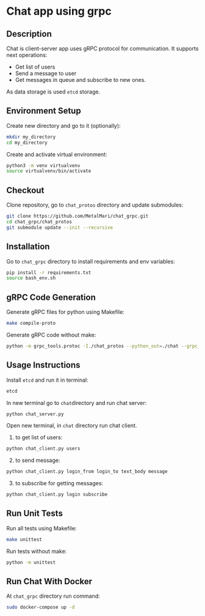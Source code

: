 # Chat app using grpc

## Description
Chat is  client-server app uses gRPC protocol for communication. It supports next operations:
 - Get list of users
 - Send a message to user
 - Get messages in queue and subscribe to new ones.

As data storage is used `etcd` storage.

## Environment Setup
Create new directory and go to it (optionally):
```bash
mkdir my_directory
cd my_directory
```
Create and activate virtual environment:
```bash
python3 -m venv virtualvenv
source virtualvenv/bin/activate
```

## Checkout
Clone repository, go to `chat_protos` directory and update submodules:
```bash
git clone https://github.com/MetalMari/chat_grpc.git
cd chat_grpc/chat_protos
git submodule update --init --recursive
```

## Installation
Go to `chat_grpc` directory to install requirements and env variables:
```bash
pip install -r requirements.txt
source bash_env.sh
```

## gRPC Code Generation
Generate gRPC files for python using Makefile:
```bash
make compile-proto
```
Generate gRPC code without make:
```bash
python -m grpc_tools.protoc -I./chat_protos --python_out=./chat --grpc_python_out=./chat ./chat_protos/chat.proto
```

## Usage Instructions
Install `etcd` and run it in terminal:
```bash
etcd
```
In new terminal go to `chat`directory and run chat server:
```bash
python chat_server.py
```
Open new terminal, in `chat` directory run chat client.
1. to get list of users:
```bash
python chat_client.py users
```
2. to send message:
```bash
python chat_client.py login_from login_to text_body message
```
3. to subscribe for getting messages:
```bash
python chat_client.py login subscribe
```

## Run Unit Tests
Run all tests using Makefile:
```bash
make unittest
```
Run tests without make:
```bash
python -m unittest
```

## Run Chat With Docker
At `chat_grpc` directory run command:
```bash
sudo docker-compose up -d
```
